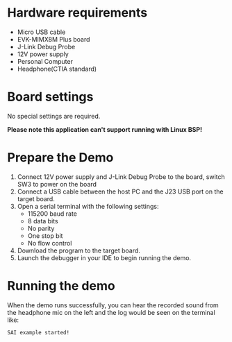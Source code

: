 Hardware requirements
=====================
- Micro USB cable
- EVK-MIMX8M Plus board
- J-Link Debug Probe
- 12V power supply
- Personal Computer
- Headphone(CTIA standard)

Board settings
============
No special settings are required.

**Please note this application can't support running with Linux BSP!**

Prepare the Demo
================
1.  Connect 12V power supply and J-Link Debug Probe to the board, switch SW3 to power on the board
2.  Connect a USB cable between the host PC and the J23 USB port on the target board.
3.  Open a serial terminal with the following settings:
    - 115200 baud rate
    - 8 data bits
    - No parity
    - One stop bit
    - No flow control
4.  Download the program to the target board.
5.  Launch the debugger in your IDE to begin running the demo.

Running the demo
===============
When the demo runs successfully, you can hear the recorded sound from the headphone mic on the left and the log would be seen on the terminal like:

~~~~~~~~~~~~~~~~~~~
SAI example started!
 ~~~~~~~~~~~~~~~~~~~
